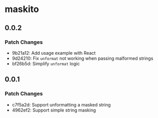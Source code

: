 # maskito

## 0.0.2

### Patch Changes

- 9b21a12: Add usage example with React
- 9d24210: Fix `unformat` not working when passing malformed strings
- bf26b5d: Simplify `unformat` logic

## 0.0.1

### Patch Changes

- c7f5a2d: Support unformatting a masked string
- 4962ef2: Support simple string masking
